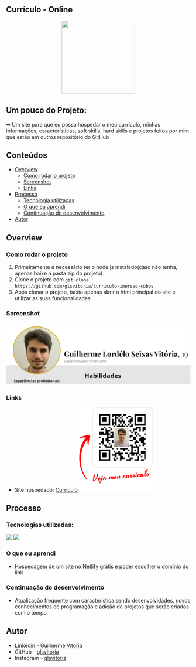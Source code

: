 ## Currículo - Online
<p align="center">
  <img src="https://img.icons8.com/plasticine/2x/circled-play.png" width="200px" height="200px"/></p>
<p align="center">

## Um pouco do Projeto:

➡ Um site para que eu possa hospedar o meu currículo, minhas informações, características, soft skills, hard skills e projetos feitos por mim que estão em outros repositório do GitHub

## Conteúdos

- [Overview](#overview)
  - [Como rodar o projeto](#como-rodar-o-projeto)
  - [Screenshot](#screenshot)
  - [Links](#links)
- [Processo](#processo)
  - [Tecnologia utilizadas](#tecnologias-utilizadas)
  - [O que eu aprendi](#oque-eu-aprendi)
  - [Continuação do desenvolvimento](#continuacao-do-desenvolvimento)
- [Autor](#autor)

## Overview

### Como rodar o projeto

 1. Primeiramente é necessário ter o node js instalado(caso não tenha, apenas baixe a pasta zip do projeto) 
 2. Clone o projeto com `git clone https://github.com/glsvitoria/curriculo-imersao-cubos`
 3. Após clonar o projeto, basta apenas abrir o html principal do site e utilizar as suas funcionalidades

### Screenshot
![](./images/Screenshot.PNG)
### Links
- Site hospedado: [Currículo](https://glsvitoria.netlify.app)
![](./images/QR-curriculo-200px.png)

## Processo

### Tecnologias utilizadas:

[<img src="https://img.shields.io/static/v1?label=&message=HTML&color=orange&style=for-the-badge&logo=HTML5&logoColor=white" />](https://github.com/glsvitoria)
[<img src="https://img.shields.io/static/v1?label=&message=CSS&color=blue&style=for-the-badge&logo=CSS3&logoColor=white" />](https://github.com/glsvitoria)

### O que eu aprendi
 - Hospedagem de um site no Netlify grátis e poder escolher o domínio do link
 
### Continuação do desenvolvimento
 - Atualização frequente com característica sendo desenvolvidades, novos conhecimentos de programação e adição de projetos que serão criados com o tempo

## Autor
- Linkedin - [Guilherme Vitória](https://www.linkedin.com/in/glsvitoria/)
- GitHub - [glsvitoria](https://github.com/glsvitoria)
- Instagram - [glsvitoria](https://www.instagram.com/glsvitoria/)
